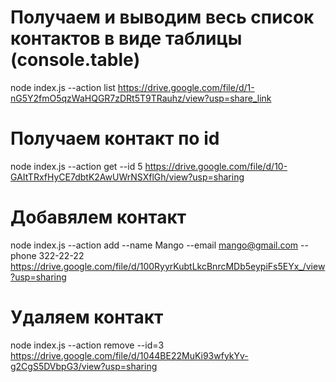 # Получаем и выводим весь список контактов в виде таблицы (console.table)

node index.js --action list
https://drive.google.com/file/d/1-nG5Y2fmO5qzWaHQGR7zDRt5T9TRauhz/view?usp=share_link

# Получаем контакт по id

node index.js --action get --id 5
https://drive.google.com/file/d/10-GAItTRxfHyCE7dbtK2AwUWrNSXflGh/view?usp=sharing

# Добавялем контакт

node index.js --action add --name Mango --email mango@gmail.com --phone 322-22-22
https://drive.google.com/file/d/100RyyrKubtLkcBnrcMDb5eypiFs5EYx_/view?usp=sharing

# Удаляем контакт

node index.js --action remove --id=3
https://drive.google.com/file/d/1044BE22MuKi93wfykYv-g2CgS5DVbpG3/view?usp=sharing
